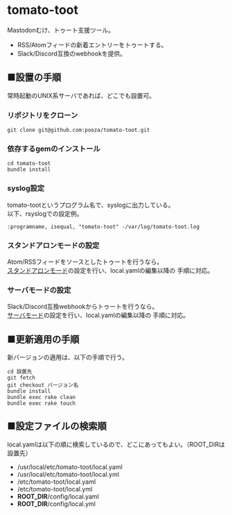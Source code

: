# tomato-toot

Mastodonむけ、トゥート支援ツール。

- RSS/Atomフィードの新着エントリーをトゥートする。
- Slack/Discord互換のwebhookを提供。

## ■設置の手順

常時起動のUNIX系サーバであれば、どこでも設置可。

### リポジトリをクローン

```
git clone git@github.com:pooza/tomato-toot.git
```

### 依存するgemのインストール

```
cd tomato-toot
bundle install
```

### syslog設定

tomato-tootというプログラム名で、syslogに出力している。  
以下、rsyslogでの設定例。

```
:programname, isequal, "tomato-toot" -/var/log/tomato-toot.log
```

### スタンドアロンモードの設定

Atom/RSSフィードをソースとしたトゥートを行うなら。  
[スタンドアロンモード](doc/standalone.md)の設定を行い、local.yamlの編集以降の
手順に対応。

### サーバモードの設定

Slack/Discord互換webhookからトゥートを行うなら。  
[サーバモード](doc/server.md)の設定を行い、local.yamlの編集以降の
手順に対応。

## ■更新適用の手順

新バージョンの適用は、以下の手順で行う。

```
cd 設置先
git fetch
git checkout バージョン名
bundle install
bundle exec rake clean
bundle exec rake touch
```

## ■設定ファイルの検索順

local.yamlは以下の順に検索しているので、どこにあってもよい。（ROOT_DIRは設置先）

- /usr/local/etc/tomato-toot/local.yaml
- /usr/local/etc/tomato-toot/local.yml
- /etc/tomato-toot/local.yaml
- /etc/tomato-toot/local.yml
- __ROOT_DIR__/config/local.yaml
- __ROOT_DIR__/config/local.yml
